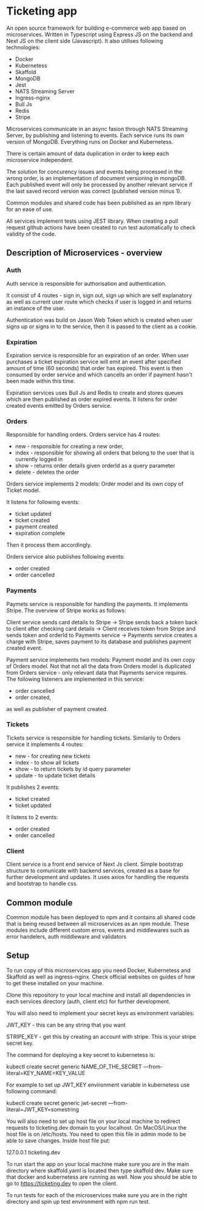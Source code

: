 # Ticketing app

An open source framework for building e-commerce web app based on microservices. Written in Typescript using Express JS on the backend and Next JS on the client side (Javascript). It also utilises following technologies:

- Docker
- Kubernetess
- Skaffold
- MongoDB
- Jest
- NATS Streaming Server
- Ingress-nginx
- Bull Js
- Redis
- Stripe

Microservices communicate in an async fasion through NATS Streaming Server, by publishing and listening to events. Each service runs its own version of MongoDB. Everything runs on Docker and Kubernetess.

There is certain amount of data duplication in order to keep each microservice independent.

The solution for concurency issues and events being processed in the wrong order, is an implementation of document versioning in mongoDB. Each published event will only be processed by another relevant service if the last saved record version was correct (published version minus 1).

Common modules and shared code has been published as an npm library for an ease of use.

All services implement tests using JEST library. When creating a pull request github actions have been created to run test automatically to check validity of the code.

## Description of Microservices - overview

### Auth

Auth service is responsible for authorisation and authentication.

It consist of 4 routes - sign in, sign out, sign up which are self explanatory as well as current user route which checks if user is logged in and returns an instance of the user.

Authentication was build on Jason Web Token which is created when user signs up or signs in to the service, then it is passed to the client as a cookie.

### Expiration

Expiration service is responsible for an expiration of an order. When user purchases a ticket expiration service will emit an event after specified amount of time (60 seconds) that order has expired. This event is then consumed by order service and which cancells an order if payment hasn't been made within this time.

Expiration services uses Bull Js and Redis to create and stores queues which are then published as order expired events. It listens for order created events emitted by Orders service.

### Orders

Responsible for handling orders. Orders service has 4 routes:

- new - responsible for creating a new order,
- index - responsible for showing all orders that belong to the user that is currently logged in
- show - returns order details given orderId as a query parameter
- delete - deletes the order

Orders service implements 2 models: Order model and its own copy of Ticket model.

It listens for following events:

- ticket updated
- ticket created
- payment created
- expiration complete

Then it process them accordingly.

Orders service also publishes following events:

- order created
- order cancelled

### Payments

Paymets service is responsible for handling the payments. It implements Stripe. The overview of Stripe works as follows:

Client service sends card details to Stripe -> Stripe sends back a token back to client after checking card details -> Client receives token from Stripe and sends token and orderId to Payments service -> Payments service creates a charge with Stripe, saves payment to its database and publishes payment created event.

Payment service implements two models: Payment model and its own copy of Orders model. Not that not all the data from Orders model is duplicated from Orders service - only relevant data that Payments service requires.
The following listeners are implemented in this service:

- order cancelled
- order created,

as well as publisher of payment created.

### Tickets

Tickets service is responsible for handling tickets. Similarily to Orders service it implements 4 routes:

- new - for creating new tickets
- index - to show all tickets
- show - to return tickets by id query parameter
- update - to update ticket details

It publishes 2 events:

- ticket created
- ticket updated

It listens to 2 events:

- order created
- order cancelled

### Client

Client service is a front end service of Next Js client. Simple bootstrap structure to comunicate with backend services, created as a base for further development and updates. It uses axios for handling the requests and bootstrap to handle css.

## Common module

Common module has been deployed to npm and it contains all shared code that is being reused between all microservices as an npm module. These modules include different custom erros, events and middlewares such as error handelers, auth middleware and validators

## Setup

To run copy of this microservices app you need Docker, Kubernetess and Skaffold as well as ingress-nginx. Check official websites on guides of how to get these installed on your machine.

Clone this repository to your local machine and install all dependencies in each services directory (auth, client etc) for further development.

You will also need to implement your secret keys as environment variables:

JWT_KEY - this can be any string that you want

STRIPE_KEY - get this by creating an account with stripe. This is your stripe secret key.

The command for deploying a key secret to kubernetess is:

kubectl create secret generic NAME_OF_THE_SECRET —from-literal=KEY_NAME=KEY_VALUE

For example to set up JWT_KEY environment variable in kubernetess use following command:

kubectl create secret generic jwt-secret —from-literal=JWT_KEY=somestring

You will also need to set up host file on your local machine to redirect requests to ticketing.dev domain to your localhost. On MacOS/Linux the host file is on /etc/hosts. You need to open this file in admin mode to be able to save changes. Inside host file put:

127.0.0.1 ticketing.dev

To run start the app on your local machine make sure you are in the main directory where skaffold.yaml is located then type skaffold dev. Make sure that docker and kubernetess are running as well. Now you should be able to go to https://ticketing.dev to open the client.

To run tests for each of the microservices make sure you are in the right directory and spin up test environment with npm run test.
